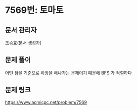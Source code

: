 # 7569번: 토마토
## 문서 관리자
조승효(문서 생성자)
## 문제 풀이
어떤 점을 기준으로 확장을 해나가는 문제이기 때문에 BFS 가 적절하다
## 문제 링크
https://www.acmicpc.net/problem/7569